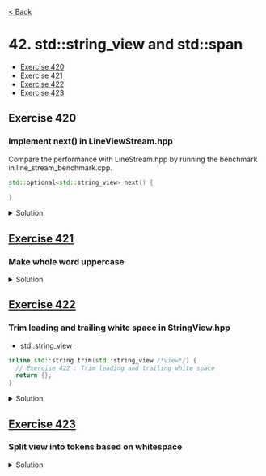 [< Back](README.md)

# 42. std::string_view and std::span

* [Exercise 420](#exercise-420)
* [Exercise 421](#exercise-421)
* [Exercise 422](#exercise-422)
* [Exercise 423](#exercise-423)

## Exercise 420

### Implement next() in LineViewStream.hpp

Compare the performance with LineStream.hpp by running the benchmark in
line_stream_benchmark.cpp.

```cpp
std::optional<std::string_view> next() {
    
}
```

<details>
   <summary>Solution</summary>

```cpp
  std::optional<std::string_view> next() {
    std::size_t pos = view.find('\n');
    if (pos == std::string::npos)
      return {};

    auto line = view.substr(0, pos);
    view.remove_prefix(pos + 1);
    return { line };
  }
```

</details>

## [Exercise 421][1]

### Make whole word uppercase

<details>
   <summary>Solution</summary>

```cpp
inline std::string to_upper(std::string_view word) {
  std::string ret;
  ret.resize(word.size());
  std::transform(word.begin(), word.end(), ret.begin(), ::toupper);
  return ret;
}
```

</details>

## [Exercise 422][1]

### Trim leading and trailing white space in StringView.hpp

* [std::string_view][2]

```cpp
inline std::string trim(std::string_view /*view*/) {
  // Exercise 422 : Trim leading and trailing white space
  return {};
}
```

<details>
   <summary>Solution</summary>

```cpp
inline std::string trim(std::string_view view) {
  auto start_it = std::find_if_not(view.begin(), view.end(), ::isspace);
  auto end_it = std::find_if_not(view.rbegin(), view.rend(), ::isspace);
  return std::string{ start_it, end_it.base() };
}
```

</details>

## [Exercise 423][1]

### Split view into tokens based on whitespace

<details>
   <summary>Solution</summary>

```cpp
inline std::vector<std::string> split(std::string_view view) {
  std::vector<std::string> tokens;

  auto start = view.begin();
  const auto stop = view.end();

  while (start < stop) {
    auto start_word = std::find_if_not(start, stop, ::isspace);
    auto end_word = std::find_if(start_word, stop, ::isspace);
    auto dist = std::distance(start_word, end_word);
    tokens.emplace_back(start_word, dist);
    start = end_word;
  }

  return tokens;
}
```

</details>

[1]: 42_exercises.cpp
[2]: https://en.cppreference.com/w/cpp/string/basic_string_view/basic_string_view
